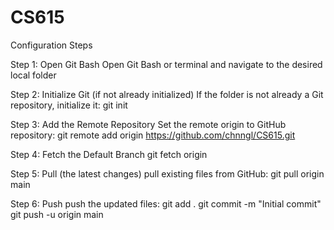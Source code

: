 # CS615

Configuration Steps

Step 1: Open Git Bash
Open Git Bash or terminal and navigate to the desired local folder

Step 2: Initialize Git (if not already initialized)
If the folder is not already a Git repository, initialize it:
git init

Step 3: Add the Remote Repository
Set the remote origin to GitHub repository:
git remote add origin https://github.com/chnngl/CS615.git

Step 4: Fetch the Default Branch
git fetch origin

Step 5: Pull (the latest changes)
pull existing files from GitHub:
git pull origin main

Step 6: Push
push the updated files:
git add .
git commit -m "Initial commit"
git push -u origin main

